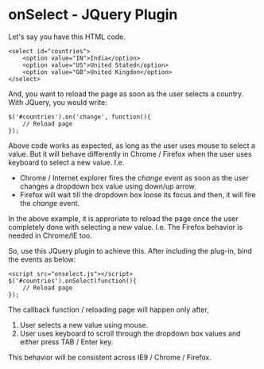 onSelect - JQuery Plugin
========================

Let's say you have this HTML code.

	<select id="countries">
		<option value="IN">India</option>
		<option value="US">United Stated</option>
		<option value="GB">United Kingdon</option>
	</select>
	
And, you want to reload the page as soon as the user selects a country. With JQuery, you would write:

	$('#countries').on('change', function(){
		// Reload page
	});
	
Above code works as expected, as long as the user uses mouse to select a value. But it will behave differently in Chrome / Firefox when the user uses keyboard to select a new value. I.e.

* Chrome / Internet explorer fires the *change* event as soon as the user changes a dropdown box value using down/up arrow.
* Firefox will wait till the dropdown box loose its focus and then, it will fire the *change* event.

In the above example, it is approriate to reload the page once the user completely done with selecting a new value. I.e. The Firefox behavior is needed in Chrome/IE too.

So, use this JQuery plugin to achieve this. After including the plug-in, bind the events as below:
	
	<script src="onselect.js"></script>
	$('#countries').onSelect(function(){
		// Reload page
	});

The callback function / reloading page will happen only after,

1. User selects a new value using mouse.
2. User uses keyboard to scroll through the dropdown box values and either press TAB / Enter key.

This behavior will be consistent across IE9 / Chrome / Firefox.
